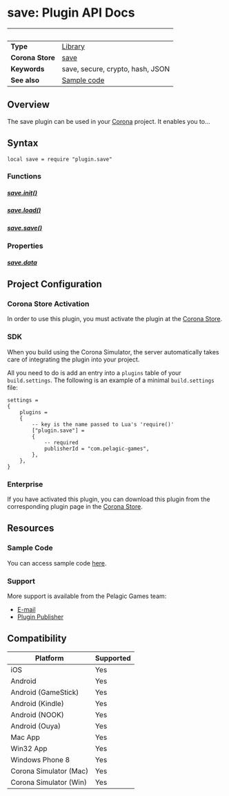 # save: Plugin API Docs

|                      | &nbsp; 
| -------------------- | ---------------------------------------------------------------
| __Type__             | [Library](http://docs.coronalabs.com/api/type/Library.html)
| __Corona Store__     | [save](http://store.coronalabs.com/plugin/save)
| __Keywords__         | save, secure, crypto, hash, JSON
| __See also__         | [Sample code](sample.lua)

## Overview

The save plugin can be used in your [Corona](https://coronalabs.com/products/corona-sdk/) project. It enables you to...


## Syntax

	local save = require "plugin.save"

### Functions

##### [save.init()](save.markdown)

##### [save.load()](load.markdown)

##### [save.save()](save.markdown)


### Properties

##### [save.data](data.markdown)


## Project Configuration

### Corona Store Activation

In order to use this plugin, you must activate the plugin at the [Corona Store](http://store.coronalabs.com/plugin/save).


### SDK

When you build using the Corona Simulator, the server automatically takes care of integrating the plugin into your project. 

All you need to do is add an entry into a `plugins` table of your `build.settings`. The following is an example of a minimal `build.settings` file:

``````
settings =
{
	plugins =
	{
		-- key is the name passed to Lua's 'require()'
		["plugin.save"] =
		{
			-- required
			publisherId = "com.pelagic-games",
		},
	},		
}
``````

### Enterprise

If you have activated this plugin, you can download this plugin from the corresponding plugin page in the [Corona Store](http://store.coronalabs.com/plugin/save).


## Resources

### Sample Code

You can access sample code [here](sample.lua).

### Support

More support is available from the Pelagic Games team:

* [E-mail](mailto://support@pelagic-games.com)
* [Plugin Publisher](http://www.pelagic-games.com)


## Compatibility

| Platform                     | Supported
| ---------------------------- | ---------------------------- 
| iOS                          | Yes
| Android                      | Yes
| Android (GameStick)          | Yes
| Android (Kindle)             | Yes
| Android (NOOK)               | Yes
| Android (Ouya)               | Yes
| Mac App                      | Yes
| Win32 App                    | Yes
| Windows Phone 8              | Yes
| Corona Simulator (Mac)       | Yes
| Corona Simulator (Win)       | Yes

